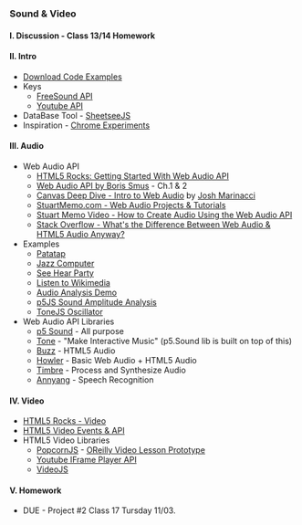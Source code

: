 ### Sound & Video

#### I. Discussion - Class 13/14 Homework

#### II. Intro
* [Download Code Examples](https://dl.dropboxusercontent.com/u/9648298/Sound_and_Video_Examples.zip)
* Keys
	* [FreeSound API](https://www.freesound.org/help/developers/)
	* [Youtube API](https://developers.google.com/youtube/v3/)
* DataBase Tool - [SheetseeJS](http://jlord.us/sheetsee.js/docs/basics.html)
* Inspiration - [Chrome Experiments](https://www.chromeexperiments.com/)

#### III. Audio
* Web Audio API
	* [HTML5 Rocks: Getting Started With Web Audio API](http://www.html5rocks.com/en/tutorials/webaudio/intro/)
	* [Web Audio API by Boris Smus](http://chimera.labs.oreilly.com/books/1234000001552/index.html) - Ch.1 & 2
	* [Canvas Deep Dive - Intro to Web Audio](http://joshondesign.com/p/books/canvasdeepdive/chapter12.html#overview) by [Josh Marinacci](https://twitter.com/joshmarinacci)
	* [StuartMemo.com - Web Audio Projects & Tutorials](http://stuartmemo.com/)
	* [Stuart Memo Video - How to Create Audio Using the Web Audio API](http://www.youtube.com/watch?v=oHBx_kMmsRE)
	* [Stack Overflow - What's the Difference Between Web Audio & HTML5 Audio Anyway?](http://stackoverflow.com/questions/13121250/whats-the-difference-between-web-audio-and-html5-audio-anyway)
* Examples  
	* [Patatap](http://www.patatap.com/)  
	* [Jazz Computer](http://jazz.computer/)
	* [See Hear Party](http://www.seehearparty.com/)
	* [Listen to Wikimedia](listen.hatnote.com)
	* [Audio Analysis Demo](http://www.airtightinteractive.com/demos/js/uberviz/audioanalysis/)
	* [p5JS Sound Amplitude Analysis](http://p5js.org/examples)
	* [ToneJS Oscillator](http://tonejs.org/examples/oscillator.html)
* Web Audio API Libraries
	* [p5 Sound](http://p5js.org/reference/#/libraries/p5.sound) - All purpose
	* [Tone](https://github.com/Tonejs/Tone.js) - "Make Interactive Music" (p5.Sound lib is built on top of this)
	* [Buzz](http://buzz.jaysalvat.com/documentation/buzz/) - HTML5 Audio
	* [Howler](http://goldfirestudios.com/blog/104/howler.js-Modern-Web-Audio-Javascript-Library) - Basic Web Audio + HTML5 Audio
	* [Timbre](http://mohayonao.github.io/timbre.js/) - Process and Synthesize Audio
	* [Annyang](https://www.talater.com/annyang/) - Speech Recognition	

#### IV. Video
* [HTML5 Rocks - Video](http://www.html5rocks.com/en/tutorials/video/basics/)
* [HTML5 Video Events & API](http://www.w3.org/2010/05/video/mediaevents.html)
* HTML5 Video Libraries
	* [PopcornJS](http://popcornjs.org/) - [OReilly Video Lesson Prototype](http://oreillymedia.github.io/prototype-video-lesson/)
	* [Youtube IFrame Player API](https://developers.google.com/youtube/js_api_reference)
	* [VideoJS](http://www.videojs.com/)

#### V. Homework
* DUE - Project #2 Class 17 Tursday 11/03.
